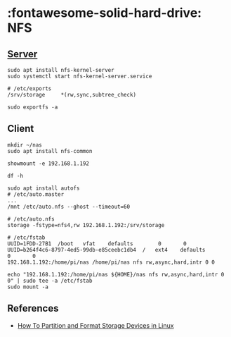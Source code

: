 # :fontawesome-solid-hard-drive: NFS

## [Server](https://ubuntu.com/server/docs/service-nfs)

```shell
sudo apt install nfs-kernel-server
sudo systemctl start nfs-kernel-server.service
```

```shell
# /etc/exports
/srv/storage     *(rw,sync,subtree_check)
```

```shell
sudo exportfs -a
```

## Client


```shell
mkdir ~/nas
sudo apt install nfs-common
```

```shell
showmount -e 192.168.1.192
```

```shell
df -h
```

```shell
sudo apt install autofs
# /etc/auto.master
...
/mnt /etc/auto.nfs --ghost --timeout=60

# /etc/auto.nfs
storage -fstype=nfs4,rw 192.168.1.192:/srv/storage
```

```shell
# /etc/fstab
UUID=1FDD-27B1  /boot   vfat    defaults        0       0
UUID=b264f4c6-8797-4ed5-99db-e85ceebc1db4  /   ext4    defaults        0       0
192.168.1.192:/home/pi/nas /home/pi/nas nfs rw,async,hard,intr 0 0
```

```shell
echo "192.168.1.192:/home/pi/nas ${HOME}/nas nfs rw,async,hard,intr 0 0" | sudo tee -a /etc/fstab
sudo mount -a
```

## References

- [How To Partition and Format Storage Devices in Linux][1]

[1]: https://www.digitalocean.com/community/tutorials/how-to-partition-and-format-storage-devices-in-linux

